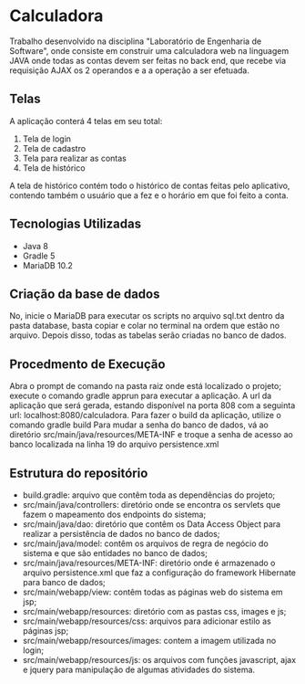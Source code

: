 <h1> Calculadora</h1>
Trabalho desenvolvido na disciplina "Laboratório de Engenharia de Software", onde consiste em construir uma calculadora web na linguagem JAVA onde todas as contas devem ser feitas no back end, que recebe via requisição AJAX os 2 operandos e a a operação a ser efetuada.

<h2>Telas</h2>
A aplicação conterá 4 telas em seu total:
<ol>
    <li>Tela de login</li>
    <li>Tela de cadastro</li>
    <li>Tela para realizar as contas</li>
    <li>Tela de histórico</li>
</ol>
A tela de histórico contém todo o histórico de contas feitas pelo aplicativo, contendo também o usuário que a fez e o horário em que foi feito a conta.

<h2>Tecnologias Utilizadas</h2>
<ul>
    <li>Java 8</li>
    <li>Gradle 5</li>
    <li>MariaDB 10.2</li>
</ul>

<h2>Criação da base de dados</h2>
No, inicie o MariaDB para executar os scripts no arquivo sql.txt dentro da pasta database, basta copiar e colar no terminal na ordem que estão no arquivo. Depois disso, todas as tabelas serão criadas no banco de dados.

<h2>Procedmento de Execução</h2>
Abra o prompt de comando na pasta raiz onde está localizado o projeto; execute o comando gradle apprun para executar a aplicação. A url da aplicação que será gerada, estando disponível na porta 808 com a seguinta url: localhost:8080/calculadora.
Para fazer o build da aplicação, utilize o comando gradle build
Para mudar a senha do banco de dados, vá ao diretório src/main/java/resources/META-INF e troque a senha de acesso ao banco localizada na linha 19 do arquivo persistence.xml

<h2>Estrutura do repositório</h2>
<ul>
    <li>build.gradle: arquivo que contêm toda as dependências do projeto;</li>
    <li>src/main/java/controllers: diretório onde se encontra os servlets que fazem o mapeamento dos endpoints do sistema;</li>
    <li>src/main/java/dao: diretório que contêm os Data Access Object para realizar a persistência de dados no banco de dados;</li>
    <li>src/main/java/model: contêm os arquivos de regra de negócio do sistema e que são entidades no banco de dados;</li>
    <li>src/main/java/resources/META-INF: diretório onde é armazenado o arquivo persistence.xml que faz a configuração do framework Hibernate para banco de dados;</li>
    <li>src/main/webapp/view: contêm todas as páginas web do sistema em jsp;</li>
    <li>src/main/webapp/resources: diretório com as pastas css, images e js; </li>
    <li>src/main/webapp/resources/css: arquivos para adicionar estilo as páginas jsp;</li>
    <li>src/main/webapp/resources/images: contem a imagem utilizada no login;</li>
    <li>src/main/webapp/resources/js: os arquivos com funções javascript, ajax e jquery para manipulação de algumas atividades do sistema.</li>
</ul>



